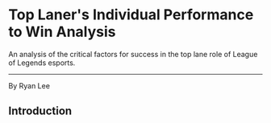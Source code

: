 
# Top Laner's Individual Performance to Win Analysis

An analysis of the critical factors for success in the top lane role of League of Legends esports.

---

By Ryan Lee

## Introduction
